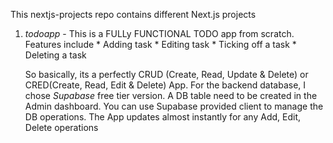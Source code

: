 This nextjs-projects repo contains different Next.js projects
1. *todoapp* - This is a FULLy FUNCTIONAL TODO app from scratch. Features include
             * Adding task
             * Editing task
             * Ticking off a task
             * Deleting a task
   
     So basically, its a perfectly CRUD (Create, Read, Update & Delete) or CRED(Create, Read, Edit & Delete) App.
        For the backend database, I chose *Supabase* free tier version. A DB table need to be created in the Admin dashboard.
        You can use Supabase provided client to manage the DB operations. 
        The App updates almost instantly for any Add, Edit, Delete operations
